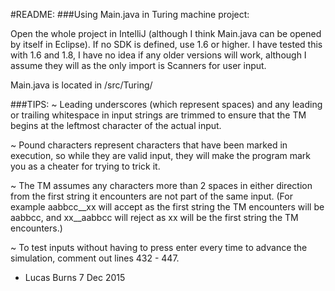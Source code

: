 #README:
###Using Main.java in Turing machine project:

Open the whole project in IntelliJ (although I think Main.java can be opened by itself
in Eclipse). If no SDK is defined, use 1.6 or higher. I have tested this with 1.6 and 1.8,
I have no idea if any older versions will work, although I assume they will as the only
import is Scanners for user input.

Main.java is located in /src/Turing/

###TIPS:
~ Leading underscores (which represent spaces) and any leading or trailing whitespace in
input strings are trimmed to ensure that the TM begins at the leftmost character of the
actual input.

~ Pound characters represent characters that have been marked in execution, so while they
are valid input, they will make the program mark you as a cheater for trying to trick it.

~ The TM assumes any characters more than 2 spaces in either direction from the first
string it encounters are not part of the same input. (For example aabbcc__xx will accept
as the first string the TM encounters will be aabbcc, and xx__aabbcc will reject as xx
will be the first string the TM encounters.)

~ To test inputs without having to press enter every time to advance the simulation, comment
out lines 432 - 447.

- Lucas Burns
7 Dec 2015